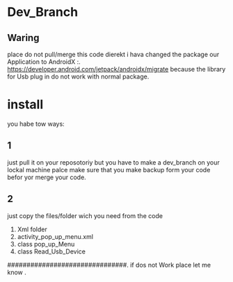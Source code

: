 # Dev_Branch

## Waring
place do not pull/merge this code dierekt 
i hava changed the package our Application to AndroidX :.  https://developer.android.com/jetpack/androidx/migrate
because the library for Usb plug in do not work with normal package.

# install
you habe tow ways:
## 1
just pull it on your reposotoriy but you have to make a dev_branch on your lockal machine
palce make sure that you make backup form your code befor yor merge your code.
## 2
just copy the files/folder  wich you need from the code


1. Xml folder
2. activity_pop_up_menu.xml
3. class pop_up_Menu
4. class Read_Usb_Device
 
 ###############################.
 if dos not Work place let me know .

